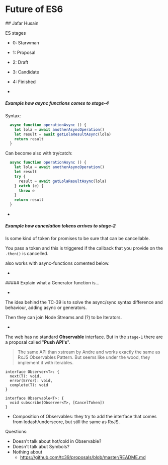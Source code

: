 # Future of ES6
## Jafar Husain

ES stages
- 0: Starwman
- 1: Proposal
- 2: Draft
- 3: Candidate
- 4: Finished

-

##### Example how async functions comes to stage-4

  Syntax:
  ```js
    async function operationAsync () {
      let lola = await anotherAsyncOperation()
      let result = await getLolaResultAsync(lola)
      return result
    }
  ```

  Can become also with try/catch:

  ```js
    async function operationAsync () {
      let lola = await anotherAsyncOperation()
      let result
      try {
        result = await getLolaResultAsync(lola)
      } catch (e) {
        throw e
      }
      return result
    }
  ```

-

##### Example how cancelation tokens arrives to stage-2

Is some kind of token for promises to be sure that can be cancellable.

You pass a token and this is triggered if the callback that you provide on the `.then()` is cancelled.

also works with async-functions comented below.

-

##### Explain what a Generator function is...

-

The idea behind the TC-39 is to solve the async/sync syntax difference and behaviour, adding async or generators.

Then they can join Node Streams and (?) to be Iterators.

-

The web has no standard **Observable** interface.
But in the `stage-1` there are a proposal called "**Push API's**".

> The same API than xstream by Andre
and works exactly the same as RxJS Observables Pattern.
But seems like under the wood, they implement it with iterables.


```
interface Observer<T>: {
  next(T): void,
  error(Error): void,
  complete(T): void
}

interface Observable<T>: {
  void subscribe(Observer<T>, [CancelToken])
}
```

- Composition of Observables: they try to add the interface that comes from lodash/underscore, but still the same as RxJS.

Questions:
  - Doesn't talk about hot/cold in Observable?
  - Doesn't talk abut Symbols?
  - Nothing about
    - https://github.com/tc39/proposals/blob/master/README.md

